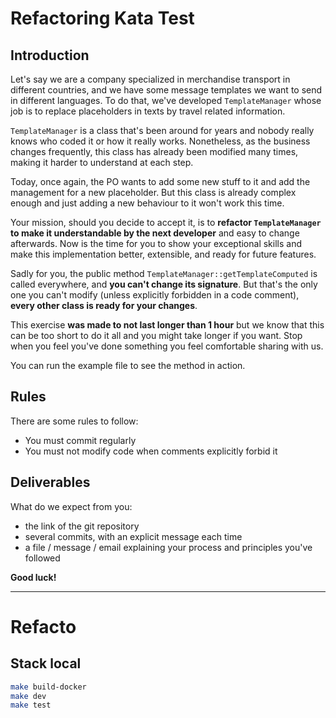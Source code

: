# Refactoring Kata Test

## Introduction

Let's say we are a company specialized in merchandise transport in different countries, and we have some message templates we want to send
in different languages. To do that, we've developed `TemplateManager` whose job is to replace
placeholders in texts by travel related information.

`TemplateManager` is a class that's been around for years and nobody really knows who coded
it or how it really works. Nonetheless, as the business changes frequently, this class has
already been modified many times, making it harder to understand at each step.

Today, once again, the PO wants to add some new stuff to it and add the management for a new
placeholder. But this class is already complex enough and just adding a new behaviour to it
won't work this time.

Your mission, should you decide to accept it, is to **refactor `TemplateManager` to make it
understandable by the next developer** and easy to change afterwards. Now is the time for you to
show your exceptional skills and make this implementation better, extensible, and ready for future
features.

Sadly for you, the public method `TemplateManager::getTemplateComputed` is called everywhere, 
and **you can't change its signature**. But that's the only one you can't modify (unless explicitly
forbidden in a code comment), **every other class is ready for your changes**.

This exercise **was made to not last longer than 1 hour** but we know that this can be too short to do it all and
you might take longer if you want. Stop when you feel you've done something you feel comfortable sharing with us.

You can run the example file to see the method in action.

## Rules
There are some rules to follow:
 - You must commit regularly
 - You must not modify code when comments explicitly forbid it

## Deliverables
What do we expect from you:
 - the link of the git repository
 - several commits, with an explicit message each time
 - a file / message / email explaining your process and principles you've followed

**Good luck!**

---

# Refacto

## Stack local
``` bash
make build-docker
make dev
make test
```

